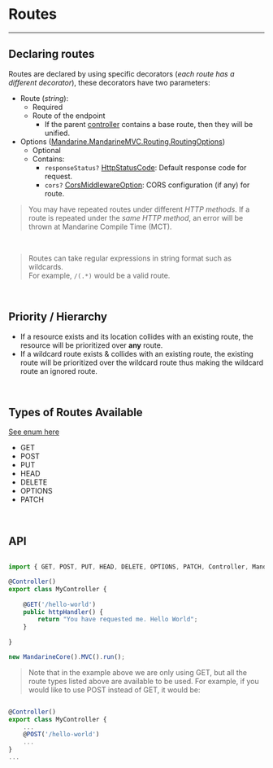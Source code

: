 # Routes

----

## Declaring routes
Routes are declared by using specific decorators (_each route has a different decorator_), these decorators have two parameters:
- Route (_string_):
    - Required
    - Route of the endpoint
        - If the parent [controller](/docs/mandarine/controller) contains a base route, then they will be unified.
- Options ([Mandarine.MandarineMVC.Routing.RoutingOptions](https://doc.deno.land/https/raw.githubusercontent.com/mandarineorg/mandarinets/master/mvc-framework/mandarine-mvc.ns.ts#MandarineMvc.Routing.RoutingOptions))
    - Optional
    - Contains:
        - `responseStatus?` [HttpStatusCode](https://doc.deno.land/https/raw.githubusercontent.com/mandarineorg/mandarinets/master/mvc-framework/mandarine-mvc.ns.ts#MandarineMvc.HttpStatusCode): Default response code for request.
        - `cors?` [CorsMiddlewareOption](https://doc.deno.land/https/raw.githubusercontent.com/mandarineorg/mandarinets/master/mvc-framework/mandarine-mvc.ns.ts#MandarineMvc.CorsMiddlewareOption): CORS configuration (if any) for route.

> You may have repeated routes under different _HTTP methods_. If a route is repeated under the _same HTTP method_, an error will be thrown at Mandarine Compile Time (MCT).
        
&nbsp;

> Routes can take regular expressions in string format such as wildcards. <br> For example, `/(.*)` would be a valid route.

&nbsp;

## Priority / Hierarchy
- If a resource exists and its location collides with an existing route, the resource will be prioritized over **any** route.
- If a wildcard route exists & collides with an existing route, the existing route will be prioritized over the wildcard route thus making the wildcard route an ignored route.

&nbsp;

## Types of Routes Available
[See enum here](https://doc.deno.land/https/raw.githubusercontent.com/mandarineorg/mandarinets/master/mvc-framework/mandarine-mvc.ns.ts#MandarineMvc.HttpMethods)

- GET
- POST
- PUT
- HEAD
- DELETE
- OPTIONS
- PATCH

&nbsp;

## API

```typescript

import { GET, POST, PUT, HEAD, DELETE, OPTIONS, PATCH, Controller, MandarineCore } from "https://deno.land/x/mandarinets@v2.1.0/mod.ts";

@Controller()
export class MyController {
    
    @GET('/hello-world')
    public httpHandler() {
        return "You have requested me. Hello World";
    }
    
}

new MandarineCore().MVC().run();
```

> Note that in the example above we are only using GET, but all the route types listed above are available to be used. For example, if you would like to use POST instead of GET, it would be:

```typescript

@Controller()
export class MyController {
    ...
    @POST('/hello-world')
    ...
}
...
```
